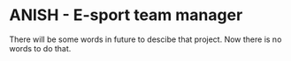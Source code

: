 # ANISH - E-sport team manager
There will be some words in future to descibe that project. Now there is no words to do that.
